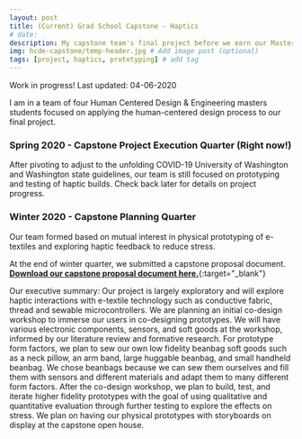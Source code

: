 ```yaml
---
layout: post
title: (Current) Grad School Capstone - Haptics
# date: 
description: My capstone team's final project before we earn our Masters degrees in HCDE. # Add post description (optional)
img: hcde-capstone/temp-header.jpg # Add image post (optional)
tags: [project, haptics, prototyping] # add tag
---
```


Work in progress! Last updated: 04-06-2020

I am in a team of four Human Centered Design & Engineering masters students focused on applying the human-centered design process to our final project.

### Spring 2020 - Capstone Project Execution Quarter (Right now!)

After pivoting to adjust to the unfolding COVID-19 University of Washington and Washington state guidelines, our team is still focused on prototyping and testing of haptic builds.  Check back later for details on project progress.

### Winter 2020 - Capstone Planning Quarter

Our team formed based on mutual interest in physical prototyping of e-textiles and exploring haptic feedback to reduce stress.

At the end of winter quarter, we submitted a capstone proposal document.  [<b>Download our capstone proposal document here.</b>](/assets/documents/team-rocket-final-project-proposal.pdf){:target="_blank"}

Our executive summary: Our project is largely exploratory and will explore haptic interactions with e-textile technology such as conductive fabric, thread and sewable microcontrollers. We are planning an initial co-design workshop to immerse our users in co-designing prototypes.  We will have various electronic components, sensors, and soft goods at the workshop, informed by our literature review and formative research. For prototype form factors, we plan to sew our own low fidelity beanbag soft goods such as a neck pillow, an arm band, large huggable beanbag, and small handheld beanbag. We chose beanbags because we can sew them ourselves and fill them with sensors and different materials and adapt them to many different form factors. After the co-design workshop, we plan to build, test, and iterate higher fidelity prototypes with the goal of using qualitative and quantitative evaluation through further testing to explore the effects on stress. We plan on having our physical prototypes with storyboards on display at the capstone open house.